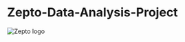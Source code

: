 # Zepto-Data-Analysis-Project
![Zepto logo]("C:\Users\sachi\Downloads\a8c950149025703.62e015d565b98.png")
